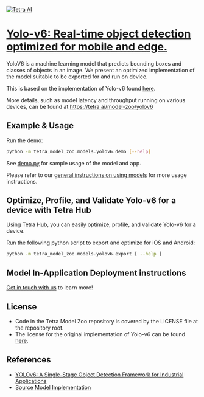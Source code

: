 [![Tetra AI](https://tetra-public-assets.s3.us-west-2.amazonaws.com/model-zoo/logo.svg)](https://tetra.ai/)


# [Yolo-v6: Real-time object detection optimized for mobile and edge.](https://tetra.ai/model-zoo/yolov6)

YoloV6 is a machine learning model that predicts bounding boxes and classes of objects in an image. We present an optimized implementation of the model suitable to be exported for and run on device.

This is based on the implementation of Yolo-v6 found [here](https://github.com/meituan/YOLOv6/).

More details, such as model latency and throughput running on various devices, can be found at https://tetra.ai/model-zoo/yolov6


## Example & Usage

Run the demo:
```bash
python -m tetra_model_zoo.models.yolov6.demo [--help]
```

See [demo.py](demo.py) for sample usage of the model and app.

Please refer to our [general instructions on using models](../../#tetra-model-zoo) for more usage instructions.


## Optimize, Profile, and Validate Yolo-v6 for a device with Tetra Hub
Using Tetra Hub, you can easily optimize, profile, and validate Yolo-v6 for a device.

Run the following python script to export and optimize for iOS and Android:
```bash
python -m tetra_model_zoo.models.yolov6.export [ --help ]
```

## Model In-Application Deployment instructions
<a href="mailto:support@tetra.ai?subject=Request Access for Tetra Hub&body=Interest in using Yolo-v6 in model zoo for deploying on-device.">Get in touch with us</a> to learn more!


## License
- Code in the Tetra Model Zoo repository is covered by the LICENSE file at the repository root.
- The license for the original implementation of Yolo-v6 can be found [here](https://github.com/meituan/YOLOv6/blob/47625514e7480706a46ff3c0cd0252907ac12f22/LICENSE).


## References
* [YOLOv6: A Single-Stage Object Detection Framework for Industrial Applications](https://arxiv.org/abs/2209.02976)
* [Source Model Implementation](https://github.com/meituan/YOLOv6/)
